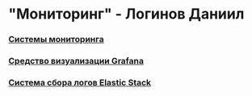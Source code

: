 # "Мониторинг" - Логинов Даниил

### [Системы мониторинга](https://github.com/loginochka/monitoring-systems/blob/main/monitoring-02/README.md)

### [Средство визуализации Grafana](https://github.com/loginochka/monitoring-systems/blob/main/monitoring-03/README.md)

### [Система сбора логов Elastic Stack](https://github.com/loginochka/monitoring-systems/blob/main/monitoring-04/README.md)


